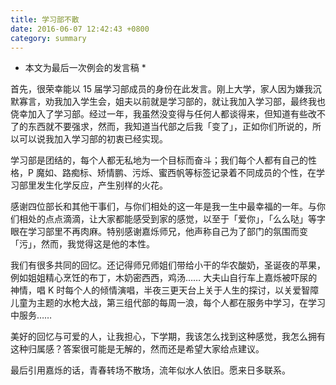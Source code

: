 ```yaml
---
title: 学习部不散
date: 2016-06-07 12:42:43 +0800
category: summary
---
```


* 本文为最后一次例会的发言稿 *

首先，很荣幸能以 15 届学习部成员的身份在此发言。刚上大学，家人因为嫌我沉默寡言，劝我加入学生会，姐夫以前就是学习部的，就让我加入学习部，最终我也侥幸加入了学习部。经过一年，我虽然没变得与任何人都谈得来，但知道有些改不了的东西就不要强求，然而，我知道当代部之后我「变了」，正如你们所说的，所以可以说我加入学习部的初衷已经实现。

学习部是团结的，每个人都无私地为一个目标而奋斗；我们每个人都有自己的性格，P 魔如、路痴标、矫情鹏、污烁、蜜西帆等标签记录着不同成员的个性，在学习部里发生化学反应，产生别样的火花。

感谢四位部长和其他干事们，与你们相处的这一年是我一生中最幸福的一年。与你们相处的点点滴滴，让大家都能感受到家的感觉，以至于「爱你」，「么么哒」等字眼在学习部里不再肉麻。特别感谢嘉烁师兄，他声称自己为了部门的氛围而变「污」，然而，我觉得这是他的本性。

我们有很多共同的回忆。还记得师兄师姐们带给小干的华农酸奶，圣诞夜的苹果，例如姐姐精心烹饪的布丁，木奶密西西，鸡汤…… 大夫山自行车上嘉烁被吓尿的神情，唱 K 时每个人的倾情演唱，半夜三更天台上关于人生的探讨，以关爱智障儿童为主题的水枪大战，第三组代部的每周一浪，每个人都在服务中学习，在学习中服务……

美好的回忆与可爱的人，让我担心，下学期，我该怎么找到这种感觉，我怎么拥有这种归属感？答案很可能是无解的，然而还是希望大家给点建议。

最后引用嘉烁的话，青春转场不散场，流年似水人依旧。愿来日多联系。
